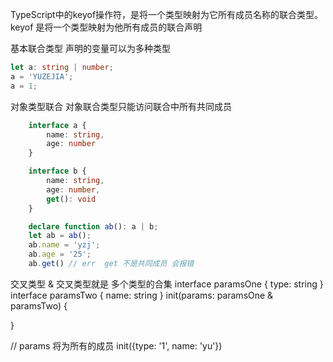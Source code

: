 
TypeScript中的keyof操作符，是将一个类型映射为它所有成员名称的联合类型。
keyof 是将一个类型映射为他所有成员的联合声明


基本联合类型
声明的变量可以为多种类型
```typeScript
let a: string | number;
a = 'YUZEJIA';
a = 1;

```

对象类型联合
对象联合类型只能访问联合中所有共同成员
```typeScript
    interface a {
        name: string,
        age: number
    }

    interface b {
        name: string,
        age: number,
        get(): void
    }

    declare function ab(): a | b;
    let ab = ab();
    ab.name = 'yzj';
    ab.age = '25';
    ab.get() // err  get 不是共同成员 会报错
```
交叉类型 &
交叉类型就是 多个类型的合集
   interface paramsOne {
        type: string
    }
       interface paramsTwo {
        name: string
    }
init(params: paramsOne & paramsTwo) {
    
}

// params 将为所有的成员
init({type: '1', name: 'yu'})